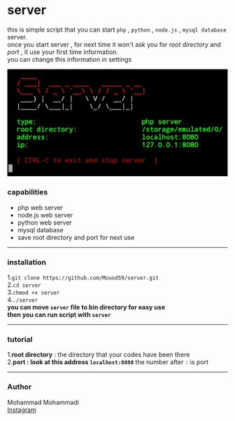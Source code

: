 # server

this is simple script that you can start `php` , `python` , `node.js` , `mysql database` server.  
once you start server , for next time it won't ask you for _root directory_ and _port_ , it use your first time information.  
you can change this information in settings  

![alt screenshots](IMG_20200530_153842_618.jpg)

### capabilities
* php web server
* node.js web server
* python web server
* mysql database
* save root directory and port for next use
---

### installation
1.`git clone https://github.com/Mouod59/server.git`  
2.`cd server`  
3.`chmod +x server`  
4.`./server`  
**you can move `server` file to bin directory for easy use  
then you can run script with `server`**  
___
### tutorial
1.**root directory** : the directory that your codes have been there  
2.**port : look at this address `localhost:8080`** the number after ` : ` is port  
___


### Author
Mohammad Mohammadi  
[Instagram](https://instagram.com/sarbazg180)
  


